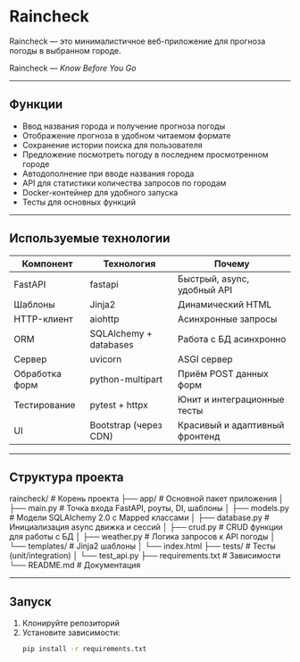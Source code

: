 # Raincheck  
Raincheck — это минималистичное веб-приложение для прогноза погоды в выбранном городе.

Raincheck — *Know Before You Go*

---

## Функции

- Ввод названия города и получение прогноза погоды  
- Отображение прогноза в удобном читаемом формате  
- Сохранение истории поиска для пользователя  
- Предложение посмотреть погоду в последнем просмотренном городе  
- Автодополнение при вводе названия города  
- API для статистики количества запросов по городам  
- Docker-контейнер для удобного запуска  
- Тесты для основных функций  

---

## Используемые технологии

| Компонент       | Технология             | Почему                          |
|-----------------|------------------------|---------------------------------|
| FastAPI         | fastapi                | Быстрый, async, удобный API     |
| Шаблоны         | Jinja2                 | Динамический HTML               |
| HTTP-клиент     | aiohttp                | Асинхронные запросы             |
| ORM             | SQLAlchemy + databases | Работа с БД асинхронно          |
| Сервер          | uvicorn                | ASGI сервер                     |
| Обработка форм  | python-multipart       | Приём POST данных форм          |
| Тестирование    | pytest + httpx         | Юнит и интеграционные тесты     |
| UI              | Bootstrap (через CDN)  | Красивый и адаптивный фронтенд  |

---

## Структура проекта

raincheck/                   # Корень проекта
├── app/                     # Основной пакет приложения
│   ├── main.py              # Точка входа FastAPI, роуты, DI, шаблоны
│   ├── models.py            # Модели SQLAlchemy 2.0 с Mapped классами
│   ├── database.py          # Инициализация async движка и сессий
│   ├── crud.py              # CRUD функции для работы с БД
│   ├── weather.py           # Логика запросов к API погоды
│   └── templates/           # Jinja2 шаблоны
│       └── index.html
├── tests/                   # Тесты (unit/integration)
│   └── test_api.py
├── requirements.txt         # Зависимости
└── README.md                # Документация

---


## Запуск

1. Клонируйте репозиторий  
2. Установите зависимости:  
   ```bash
   pip install -r requirements.txt
